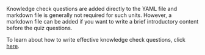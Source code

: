 
Knowledge check questions are added directly to the YAML file and markdown file is generally not required for such units. However, a markdown file can be added if you want to write a brief introductory content before the quiz questions. 

To learn about how to write effective knowledge check questions, click [here](https://review.docs.microsoft.com/en-us/learn-docs/docs/unit-add-a-knowledge-check?branch=master).